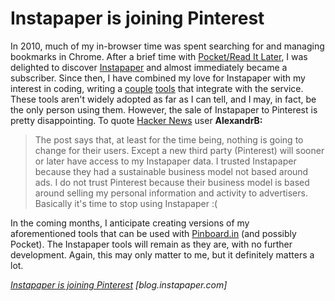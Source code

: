   
# Instapaper is joining Pinterest  
  
In 2010, much of my in-browser time was spent searching for and managing bookmarks in Chrome. After a brief time with [Pocket/Read It Later](https://getpocket.com/), I was delighted to discover [Instapaper](http://instapaper.com) and almost immediately became a subscriber. Since then, I have combined my love for Instapaper with my interest in coding, writing a [couple](/2016/05/17/instapaper-folder-rss/) [tools](http://github.com/unforswearing/lnks) that integrate with the service. These tools aren't widely adopted as far as I can tell, and I may, in fact, be the only person using them. However, the sale of Instapaper to Pinterest is pretty disappointing. To quote [Hacker News](https://news.ycombinator.com/item?id=12345283) user **AlexandrB:**    
  
> The post says that, at least for the time being, nothing is going to change for their users. Except a new third party (Pinterest) will sooner or later have access to my Instapaper data. I trusted Instapaper because they had a sustainable business model not based around ads. I do not trust Pinterest because their business model is based around selling my personal information and activity to advertisers. Basically it's time to stop using Instapaper :(  
  
In the coming months, I anticipate creating versions of my aforementioned tools that can be used with [Pinboard.in](http://pinboard.in) (and possibly Pocket). The Instapaper tools will remain as they are, with no further development. Again, this may only matter to me, but it definitely matters a lot.  


_[Instapaper is joining Pinterest](http://blog.instapaper.com/post/149374303661) [blog.instapaper.com]_  